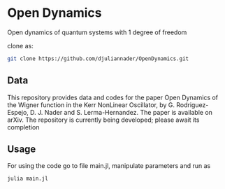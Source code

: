 # Open Dynamics
Open dynamics of quantum systems with 1 degree of freedom

clone as:


```bash
git clone https://github.com/djuliannader/OpenDynamics.git
```

## Data 

This repository provides data and codes for the paper Open Dynamics of the Wigner function in the Kerr NonLinear Oscillator, by G. Rodriguez-Espejo, D. J. Nader and S. Lerma-Hernandez.
The paper is available on arXiv.
The repository is currently being developed; please await its completion


## Usage

For using the code go to file main.jl, manipulate parameters and run as 

```bash
julia main.jl
```

